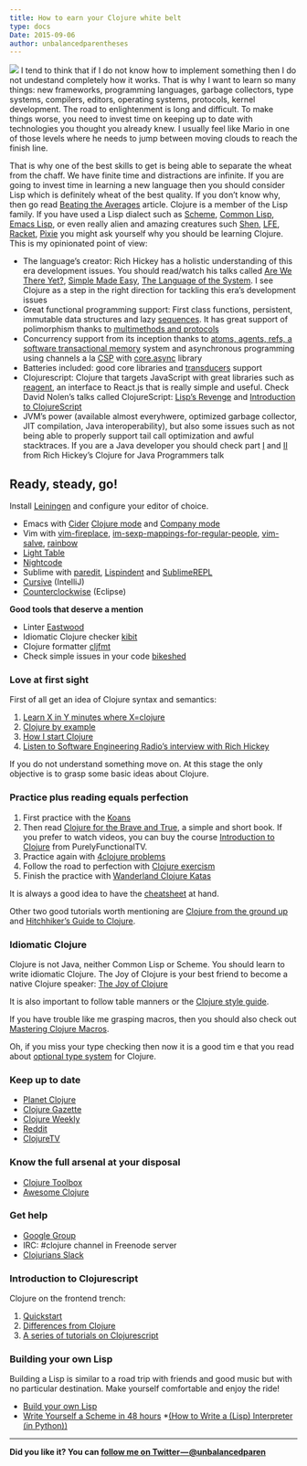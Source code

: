 ```yaml
---
title: How to earn your Clojure white belt
type: docs
Date: 2015-09-06
author: unbalancedparentheses
---
```

![](https://cdn-images-1.medium.com/max/800/1*uFlthCHz1YbmOvzhdVBrFw.jpeg)
I tend to think that if I do not know how to implement something then I do not undestand completely how it works. That is why I want to learn so many things: new frameworks, programming languages, garbage collectors, type systems, compilers, editors, operating systems, protocols, kernel development. The road to enlightenment is long and difficult. To make things worse, you need to invest time on keeping up to date with technologies you thought you already knew. I usually feel like Mario in one of those levels where he needs to jump between moving clouds to reach the finish line.

That is why one of the best skills to get is being able to separate the wheat from the chaff. We have finite time and distractions are infinite. If you are going to invest time in learning a new language then you should consider Lisp which is definitely wheat of the best quality. If you don’t know why, then go read [Beating the Averages](http://www.paulgraham.com/avg.html) article. Clojure is a member of the Lisp family. If you have used a Lisp dialect such as [Scheme](http://www.schemers.org/), [Common Lisp](https://common-lisp.net/), [Emacs Lisp](https://en.wikipedia.org/wiki/Emacs_Lisp), or even really alien and amazing creatures such [Shen](https://en.wikipedia.org/wiki/Emacs_Lisp), [LFE](http://lfe.io/), [Racket](http://racket-lang.org/), [Pixie](https://github.com/pixie-lang/pixie) you might ask yourself why you should be learning Clojure. This is my opinionated point of view:

* The language’s creator: Rich Hickey has a holistic understanding of this era development issues. You should read/watch his talks called [Are We There Yet?](https://github.com/matthiasn/talk-transcripts/blob/master/Hickey_Rich/AreWeThereYet.md), [Simple Made Easy](https://github.com/matthiasn/talk-transcripts/blob/master/Hickey_Rich/SimpleMadeEasy.md), [The Language of the System](https://github.com/matthiasn/talk-transcripts/blob/master/Hickey_Rich/SimpleMadeEasy.md). I see Clojure as a step in the right direction for tackling this era’s development issues
* Great functional programming support: First class functions, persistent, immutable data structures and lazy [sequences](http://www.braveclojure.com/core-functions-in-depth/#2__The_Sequence_Abstraction). It has great support of polimorphism thanks to [multimethods and protocols](http://clojure-doc.org/articles/language/polymorphism.html)
* Concurrency support from its inception thanks to [atoms, agents, refs, a software transactional memory](http://clojure-doc.org/articles/language/concurrency_and_parallelism.html) system and asynchronous programming using channels a la [CSP](http://clojure-doc.org/articles/language/concurrency_and_parallelism.html) with [core.async](http://clojure.com/blog/2013/06/28/clojure-core-async-channels.html) library
* Batteries included: good core libraries and [transducers](https://www.youtube.com/watch?v=6mTbuzafcII) support
* Clojurescript: Clojure that targets JavaScript with great libraries such as [reagent](https://github.com/reagent-project/reagent), an interface to React.js that is really simple and useful. Check David Nolen’s talks called ClojureScript: [Lisp’s Revenge](https://github.com/reagent-project/reagent) and [Introduction to ClojureScript](https://youtu.be/-I5ldi2aJTI)
* JVM’s power (available almost everyhwere, optimized garbage collector, JIT compilation, Java interoperability), but also some issues such as not being able to properly support tail call optimization and awful stacktraces. If you are a Java developer you should check part [I](https://www.youtube.com/watch?v=P76Vbsk_3J0) and [II](https://www.youtube.com/watch?v=hb3rurFxrZ8) from Rich Hickey’s Clojure for Java Programmers talk

## Ready, steady, go!

Install [Leiningen](http://leiningen.org/#install) and configure your editor of choice.

* Emacs with [Cider](http://leiningen.org/#install) [Clojure mode](https://github.com/clojure-emacs/clojure-mode) and [Company mode](http://company-mode.github.io/)
* Vim with [vim-fireplace](https://github.com/tpope/vim-fireplace), [im-sexp-mappings-for-regular-people](https://github.com/tpope/vim-sexp-mappings-for-regular-people), [vim-salve](https://github.com/tpope/vim-sexp-mappings-for-regular-people), [rainbow](https://github.com/luochen1990/rainbow)
* [Light Table](http://lighttable.com/)
* [Nightcode](https://sekao.net/nightcode/)
* Sublime with [paredit](https://github.com/odyssomay/paredit), [Lispindent](https://github.com/odyssomay/sublime-lispindent) and [SublimeREPL](https://github.com/odyssomay/sublime-lispindent)
* [Cursive](https://cursiveclojure.com/) (IntelliJ)
* [Counterclockwise](http://doc.ccw-ide.org/documentation.html#install-as-standalone-product) (Eclipse)

**Good tools that deserve a mention**

* Linter [Eastwood](https://github.com/jonase/eastwood)
* Idiomatic Clojure checker [kibit](https://github.com/jonase/kibit)
* Clojure formatter [cljfmt](https://github.com/weavejester/cljfmt)
* Check simple issues in your code [bikeshed](https://github.com/dakrone/lein-bikeshed)

### Love at first sight

First of all get an idea of Clojure syntax and semantics:

1. [Learn X in Y minutes where X=clojure](http://learnxinyminutes.com/docs/clojure/)
2. [Clojure by example](https://kimh.github.io/clojure-by-example/)
3. [How I start Clojure](http://howistart.org/posts/clojure/1/)
4. [Listen to Software Engineering Radio’s interview with Rich Hickey](http://www.se-radio.net/2010/03/episode-158-rich-hickey-on-clojure/)

If you do not understand something move on. At this stage the only objective is to grasp some basic ideas about Clojure.

### Practice plus reading equals perfection

1. First practice with the [Koans](http://clojurekoans.com/)
2. Then read [Clojure for the Brave and True](http://www.braveclojure.com/), a simple and short book. If you prefer to watch videos, you can buy the course [Introduction to Clojure](http://www.purelyfunctional.tv/intro-to-clojure) from PurelyFunctionalTV.
3. Practice again with [4clojure problems](https://www.4clojure.com/)
4. Follow the road to perfection with [Clojure exercism](http://exercism.io/languages/clojure)
5. Finish the practice with [Wanderland Clojure Katas](https://github.com/gigasquid/wonderland-clojure-katas)

It is always a good idea to have the [cheatsheet](http://clojure.org/api/cheatsheet) at hand.

Other two good tutorials worth mentioning are [Clojure from the ground up](https://aphyr.com/tags/Clojure-from-the-ground-up) and [Hitchhiker’s Guide to Clojure](https://aphyr.com/tags/Clojure-from-the-ground-up).

### Idiomatic Clojure

Clojure is not Java, neither Common Lisp or Scheme. You should learn to write idiomatic Clojure. The Joy of Clojure is your best friend to become a native Clojure speaker:
[The Joy of Clojure](http://www.joyofclojure.com/the-book/)


It is also important to follow table manners or the [Clojure style guide](https://github.com/bbatsov/clojure-style-guide).

If you have trouble like me grasping macros, then you should also check out [Mastering Clojure Macros](https://pragprog.com/book/cjclojure/mastering-clojure-macros).

Oh, if you miss your type checking then now it is a good tim    e that you read about [optional type system](http://typedclojure.org/) for Clojure.

### Keep up to date

* [Planet Clojure](http://planet.clojure.in/)
* [Clojure Gazette](http://www.clojuregazette.com/)
* [Clojure Weekly](http://reborg.tumblr.com/)
* [Reddit](https://www.reddit.com/r/Clojure/)
* [ClojureTV](https://www.youtube.com/user/ClojureTV)

### Know the full arsenal at your disposal

* [Clojure Toolbox](http://www.clojure-toolbox.com/)
* [Awesome Clojure](https://github.com/razum2um/awesome-clojure)

### Get help

* [Google Group](https://groups.google.com/forum/#!forum/clojure)
* IRC: #clojure channel in Freenode server
* [Clojurians Slack](https://clojurians.slack.com/)

### Introduction to Clojurescript

Clojure on the frontend trench:

1. [Quickstart](https://github.com/clojure/clojurescript/wiki/Quick-Start)
2. [Differences from Clojure](https://github.com/clojure/clojurescript/wiki/Differences-from-Clojure)
3. [A series of tutorials on Clojurescript](https://github.com/magomimmo/modern-cljs)

### Building your own Lisp

Building a Lisp is similar to a road trip with friends and good music but with no particular destination. Make yourself comfortable and enjoy the ride!

* [Build your own Lisp](http://www.buildyourownlisp.com/)
* [Write Yourself a Scheme in 48 hours](https://en.wikibooks.org/wiki/Write_Yourself_a_Scheme_in_48_Hours)
*[(How to Write a (Lisp) Interpreter (in Python))](http://norvig.com/lispy.html)
************
**Did you like it? You can [follow me on Twitter — @unbalancedparen](https://twitter.com/unbalancedparen)**
